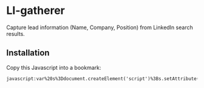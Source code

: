 LI-gatherer
========

Capture lead information (Name, Company, Position) from LinkedIn search results.

Installation
------------

Copy this Javascript into a bookmark:

    javascript:var%20s%3Ddocument.createElement('script')%3Bs.setAttribute('src'%2C%20'https%3A%2F%2Fraw.github.com%2Fhenrytwang%2Fexportli%2Fmaster%2Fbookmarklet.js')%3Bdocument.getElementsByTagName('body')%5B0%5D.appendChild(s)%3B
    
